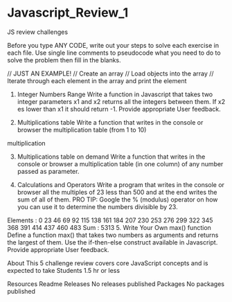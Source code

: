 # Javascript_Review_1
JS review challenges


Before you type ANY CODE, write out your steps to solve each exercise in each file. Use single line comments to pseudocode what you need to do to solve the problem then fill in the blanks.

// JUST AN EXAMPLE!
// Create an array
// Load objects into the array
// Iterate through each element in the array and print the element
1. Integer Numbers Range
Write a function in Javascript that takes two integer parameters x1 and x2 returns all the integers between them. If x2 es lower than x1 it should return -1. Provide appropriate User feedback.

2. Multiplications table
Write a function that writes in the console or browser the multiplication table (from 1 to 10)

multiplication

3. Multiplications table on demand
Write a function that writes in the console or browser a multiplication table (in one column) of any number passed as parameter.

4. Calculations and Operators
Write a program that writes in the console or browser all the multiples of 23 less than 500 and at the end writes the sum of all of them. PRO TIP: Google the % (modulus) operator on how you can use it to determine the numbers divisible by 23.

Elements : 0 23 46 69 92 115 138 161 184 207 230 253 276 299 322 345 368
391 414 437 460 483
Sum : 5313
5. Write Your Own max() function
Define a function max() that takes two numbers as arguments and returns the largest of them. Use the if-then-else construct available in Javascript. Provide appropriate User feedback.

About
This 5 challenge review covers core JavaScript concepts and is expected to take Students 1.5 hr or less

Resources
 Readme
Releases
No releases published
Packages
No packages published
